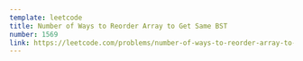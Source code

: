 ```yaml
---
template: leetcode
title: Number of Ways to Reorder Array to Get Same BST
number: 1569
link: https://leetcode.com/problems/number-of-ways-to-reorder-array-to-get-same-bst
---
```

